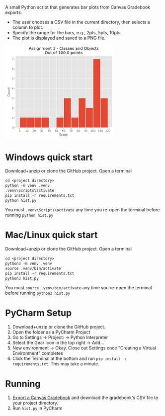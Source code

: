 A small Python script that generates bar plots from Canvas Gradebook exports. 
- The user chooses a CSV file in the current directory, then selects a column to plot. 
- Specify the range for the bars, e.g., 2pts, 5pts, 10pts
- The plot is displayed and saved to a PNG file.
<img src="https://raw.githubusercontent.com/llayman/hist/master/examples/Assignment%203%20-%20Classes%20and%20Objects.png" width=350>

# Windows quick start
Download+unzip or clone the GitHub project.
Open a terminal 

    cd <project directory>
    python -m venv .venv
    .venv\Scripts\activate
    pip install -r requirements.txt
    python hist.py
You must `.venv\Scripts\activate` any time you re-open the terminal before running `python hist.py` 

# Mac/Linux quick start
Download+unzip or clone the GitHub project.
Open a terminal 

    cd <project directory>
    python3 -m venv .venv
    source .venv/bin/activate
    pip install -r requirements.txt
    python3 hist.py
You must `source .venv/bin/activate` any time you re-open the terminal before running `python3 hist.py` 


# PyCharm Setup

1. Download+unzip or clone the GitHub project.
2. Open the folder as a PyCharm Project
3. Go to Settings -> Project: <project-name> -> Python Interpreter
4. Select the Gear icon in the top right -> Add...
5. New environment -> Okay. Close out Settings once "Creating a Virtual Environment" completes
6. Click the Terminal at the bottom and run `pip install -r requirements.txt`. This may take a minute.

# Running

1. [Export a Canvas Gradebook](https://community.canvaslms.com/t5/Instructor-Guide/How-do-I-export-grades-in-the-Gradebook/ta-p/809) and download the gradebook's CSV file to your project directory.
2. Run `hist.py` in PyCharm


